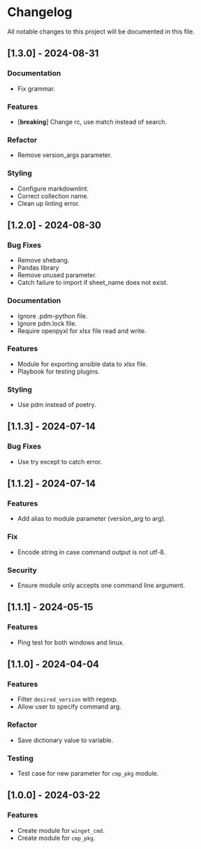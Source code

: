 # Changelog

All notable changes to this project will be documented in this file.

## [1.3.0] - 2024-08-31

### Documentation

- Fix grammar.

### Features

- [**breaking**] Change rc, use match instead of search.

### Refactor

- Remove version_args parameter.

### Styling

- Configure markdownlint.
- Correct collection name.
- Clean up linting error.

## [1.2.0] - 2024-08-30

### Bug Fixes

- Remove shebang.
- Pandas library
- Remove unused parameter.
- Catch failure to import if sheet_name does not exist.

### Documentation

- Ignore .pdm-python file.
- Ignore pdm.lock file.
- Require openpyxl for xlsx file read and write.

### Features

- Module for exporting ansible data to xlsx file.
- Playbook for testing plugins.

### Styling

- Use pdm instead of poetry.

## [1.1.3] - 2024-07-14

### Bug Fixes

- Use try except to catch error.

## [1.1.2] - 2024-07-14

### Features

- Add alias to module parameter (version_arg to arg).

### Fix

- Encode string in case command output is not utf-8.

### Security

- Ensure module only accepts one command line argument.

## [1.1.1] - 2024-05-15

### Features

- Ping test for both windows and linux.

## [1.1.0] - 2024-04-04

### Features

- Filter `desired_version` with regexp.
- Allow user to specify command arg.

### Refactor

- Save dictionary value to variable.

### Testing

- Test case for new parameter for `cmp_pkg` module.

## [1.0.0] - 2024-03-22

### Features

- Create module for `winget_cmd`.
- Create module for `cmp_pkg`.
